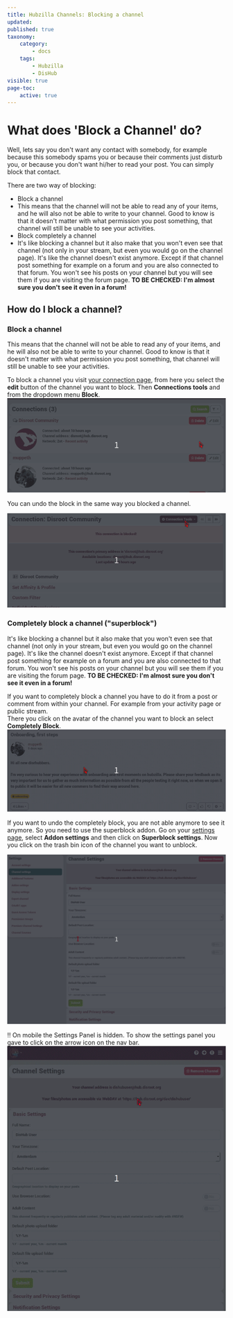 ```yaml
---
title: Hubzilla Channels: Blocking a channel
updated:
published: true
taxonomy:
    category:
        - docs
    tags:
        - Hubzilla
        - DisHub
visible: true
page-toc:
    active: true
---
```


# What does 'Block a Channel' do?
Well, lets say you don't want any contact with somebody, for example because this somebody spams you or because their comments just disturb you, or because you don't want hi/her to read your post. You can simply block that contact.

There are two way of blocking:
* Block a channel
 * This means that the channel will not be able to read any of your items, and he will also not be able to write to your channel. Good to know is that it doesn't matter with what permission you post something, that channel will still be unable to see your activities.  
* Block completely a channel
 * It's like blocking a channel but it also make that you won't even see that channel (not only in your stream, but even you would go on the channel page). It's like the channel doesn't exist anymore. Except if that channel post something for example on a forum and you are also connected to that forum. You won't see his posts on your channel but you will see them if you are visiting the forum page. **TO BE CHECKED: I'm almost sure you don't see it even in a forum!**

## How do I block a channel?  
### Block a channel
This means that the channel will not be able to read any of your items, and he will also not be able to write to your channel. Good to know is that it doesn't matter with what permission you post something, that channel will still be unable to see your activities.  

To block a channel you visit [your connection page](https://hub.disroot.org/connections), from here you select the **edit** button of the channel you want to block. Then **Connections tools** and from the dropdown menu **Block**.
![BlockChannel](en/BlockChannel.gif)

You can undo the block in the same way you blocked a channel.

![UnBlockChannel](en/UnBlockChannel.gif)  

### Completely block a channel ("superblock")
It's like blocking a channel but it also make that you won't even see that channel (not only in your stream, but even you would go on the channel page). It's like the channel doesn't exist anymore. Except if that channel post something for example on a forum and you are also connected to that forum. You won't see his posts on your channel but you will see them if you are visiting the forum page. **TO BE CHECKED: I'm almost sure you don't see it even in a forum!**

If you want to completely block a channel you have to do it from a post or comment from within your channel.
For example from your activity page or public stream.  
There you click on the avatar of the channel you want to block an select **Completely Block**.
![CompletelyBlockChannel](en/CompletelyBlockChannel.gif)  

If you want to undo the completely block, you are not able anymore to see it anymore. So you need to use the superblock addon.  Go on your [settings page](https://hub.disroot.org/settings), select **Addon settings** and then click on **Superblock settings**. Now you click on the trash bin icon of the channel you want to unblock.

![CompletelyUnBlockChannel](en/CompletelyUnBlockChannel.gif)

!! On mobile the Settings Panel is hidden. To show the settings panel you gave to click on the arrow icon on the nav bar. ![MobileSuperblock](en/MobileSuperblock.gif)
